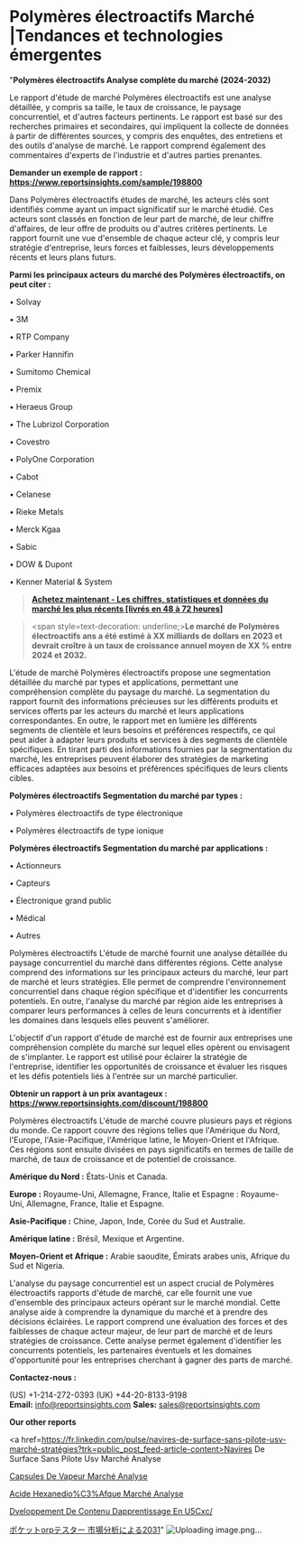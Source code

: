# Polymères électroactifs Marché |Tendances et technologies émergentes

"<strong>Polymères électroactifs Analyse complète du marché (2024-2032)</strong>

Le rapport d'étude de marché Polymères électroactifs est une analyse détaillée, y compris sa taille, le taux de croissance, le paysage concurrentiel, et d'autres facteurs pertinents. Le rapport est basé sur des recherches primaires et secondaires, qui impliquent la collecte de données à partir de différentes sources, y compris des enquêtes, des entretiens et des outils d'analyse de marché. Le rapport comprend également des commentaires d'experts de l'industrie et d'autres parties prenantes.

<strong>Demander un exemple de rapport : </strong><strong><a href=https://www.reportsinsights.com/sample/198800>https://www.reportsinsights.com/sample/198800</a></strong>

Dans Polymères électroactifs études de marché, les acteurs clés sont identifiés comme ayant un impact significatif sur le marché étudié. Ces acteurs sont classés en fonction de leur part de marché, de leur chiffre d'affaires, de leur offre de produits ou d'autres critères pertinents. Le rapport fournit une vue d'ensemble de chaque acteur clé, y compris leur stratégie d'entreprise, leurs forces et faiblesses, leurs développements récents et leurs plans futurs.

<strong>Parmi les principaux acteurs du marché des Polymères électroactifs, on peut citer :</strong>

• Solvay

• 3M

• RTP Company

• Parker Hannifin

• Sumitomo Chemical

• Premix

• Heraeus Group

• The Lubrizol Corporation

• Covestro

• PolyOne Corporation

• Cabot

• Celanese

• Rieke Metals

• Merck Kgaa

• Sabic

• DOW & Dupont

• Kenner Material & System

<blockquote><a href=https://reportsinsights.com/buynow/198800><span style=text-decoration: underline;><strong>Achetez maintenant - Les chiffres, statistiques et données du marché les plus récents [livrés en 48 à 72 heures]</strong></span></a></blockquote>
<blockquote>
<div class=group w-full text-gray-800 dark:text-gray-100 border-b border-black/10 dark:border-gray-900/50 bg-gray-50 dark:bg-[#444654]>
<div class=flex p-4 gap-4 text-base md:gap-6 md:max-w-2xl lg:max-w-xl xl:max-w-3xl md:py-6 lg:px-0 m-auto>
<div class=relative flex flex-col w-[calc(100%-50px)] gap-1 md:gap-3 lg:w-[calc(100%-115px)]>
<div class=flex flex-grow flex-col gap-3>
<div class=min-h-[20px] flex flex-col items-start gap-4 whitespace-pre-wrap break-words>
<div class=result-streaming markdown prose w-full break-words dark:prose-invert light>

<span style=text-decoration: underline;><strong>Le marché de Polymères électroactifs ans a été estimé à XX milliards de dollars en 2023 et devrait croître à un taux de croissance annuel moyen de XX % entre 2024 et 2032.</strong></span>

</div>
</div>
</div>
</div>
</div>
</div></blockquote>
L'étude de marché Polymères électroactifs propose une segmentation détaillée du marché par types et applications, permettant une compréhension complète du paysage du marché. La segmentation du rapport fournit des informations précieuses sur les différents produits et services offerts par les acteurs du marché et leurs applications correspondantes. En outre, le rapport met en lumière les différents segments de clientèle et leurs besoins et préférences respectifs, ce qui peut aider à adapter leurs produits et services à des segments de clientèle spécifiques. En tirant parti des informations fournies par la segmentation du marché, les entreprises peuvent élaborer des stratégies de marketing efficaces adaptées aux besoins et préférences spécifiques de leurs clients cibles.

<strong>Polymères électroactifs Segmentation du marché par types :</strong>

• Polymères électroactifs de type électronique

• Polymères électroactifs de type ionique

<strong>Polymères électroactifs Segmentation du marché par applications :</strong>

• Actionneurs

• Capteurs

• Électronique grand public

• Médical

• Autres

Polymères électroactifs L'étude de marché fournit une analyse détaillée du paysage concurrentiel du marché dans différentes régions. Cette analyse comprend des informations sur les principaux acteurs du marché, leur part de marché et leurs stratégies. Elle permet de comprendre l'environnement concurrentiel dans chaque région spécifique et d'identifier les concurrents potentiels. En outre, l'analyse du marché par région aide les entreprises à comparer leurs performances à celles de leurs concurrents et à identifier les domaines dans lesquels elles peuvent s'améliorer.

L'objectif d'un rapport d'étude de marché est de fournir aux entreprises une compréhension complète du marché sur lequel elles opèrent ou envisagent de s'implanter. Le rapport est utilisé pour éclairer la stratégie de l'entreprise, identifier les opportunités de croissance et évaluer les risques et les défis potentiels liés à l'entrée sur un marché particulier.

<strong>Obtenir un rapport à un prix avantageux : <a href=https://www.reportsinsights.com/discount/198800>https://www.reportsinsights.com/discount/198800</a></strong>

Polymères électroactifs L'étude de marché couvre plusieurs pays et régions du monde. Ce rapport couvre des régions telles que l'Amérique du Nord, l'Europe, l'Asie-Pacifique, l'Amérique latine, le Moyen-Orient et l'Afrique. Ces régions sont ensuite divisées en pays significatifs en termes de taille de marché, de taux de croissance et de potentiel de croissance.

<strong>Amérique du Nord :</strong> États-Unis et Canada.

<strong>Europe :</strong> Royaume-Uni, Allemagne, France, Italie et Espagne : Royaume-Uni, Allemagne, France, Italie et Espagne.

<strong>Asie-Pacifique :</strong> Chine, Japon, Inde, Corée du Sud et Australie.

<strong>Amérique latine :</strong> Brésil, Mexique et Argentine.

<strong>Moyen-Orient et Afrique :</strong> Arabie saoudite, Émirats arabes unis, Afrique du Sud et Nigeria.

L'analyse du paysage concurrentiel est un aspect crucial de Polymères électroactifs rapports d'étude de marché, car elle fournit une vue d'ensemble des principaux acteurs opérant sur le marché mondial. Cette analyse aide à comprendre la dynamique du marché et à prendre des décisions éclairées. Le rapport comprend une évaluation des forces et des faiblesses de chaque acteur majeur, de leur part de marché et de leurs stratégies de croissance. Cette analyse permet également d'identifier les concurrents potentiels, les partenaires éventuels et les domaines d'opportunité pour les entreprises cherchant à gagner des parts de marché.

<strong>Contactez-nous :</strong>

(US) +1-214-272-0393
(UK) +44-20-8133-9198
<strong>Email:</strong> <a>info@reportsinsights.com</a>
<strong>Sales:</strong> <a>sales@reportsinsights.com</a>

<strong>Our other reports</strong>

<a href=https://fr.linkedin.com/pulse/navires-de-surface-sans-pilote-usv-marché-stratégies?trk=public_post_feed-article-content>Navires De Surface Sans Pilote Usv Marché Analyse</a>

<a href=https://www.linkedin.com/pulse/capsules-de-vapeur-march%C3%A9-rapport-sc%C3%A9nario-concurrentiel-wltnf/>Capsules De Vapeur Marché Analyse</a>

<a href=https://www.linkedin.com/pulse/acide-hexanedio%C3%AFque-march%C3%A9domaines-de-croissance-pcqzf/>Acide Hexanedio%C3%Afque Marché Analyse</a>

<a href=https://www.linkedin.com/pulse/d%C3%A9veloppement-de-contenu-dapprentissage-en-u5cxc/>Dveloppement De Contenu Dapprentissage En U5Cxc/</a>

<a href=https://www.linkedin.com/pulse/ポケットorpテスター-市場2023完全な地域分析-business-wisdom-research-24/>ポケットorpテスター 市場分析による2031</a>"
![Uploading image.png…]()
